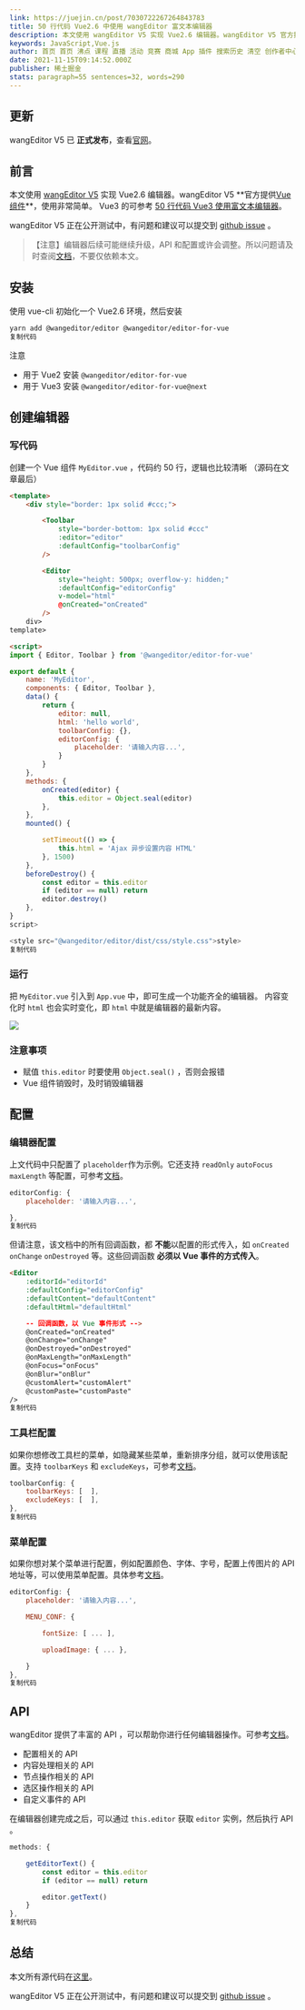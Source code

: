 ```yaml
---
link: https://juejin.cn/post/7030722267264843783
title: 50 行代码 Vue2.6 中使用 wangEditor 富文本编辑器
description: 本文使用 wangEditor V5 实现 Vue2.6 编辑器。wangEditor V5 官方提供 Vue 组件，使用非常简单。
keywords: JavaScript,Vue.js
author: 首页 首页 沸点 课程 直播 活动 竞赛 商城 App 插件 搜索历史 清空 创作者中心 写文章 发沸点 写笔记 写代码 草稿箱 创作灵感 查看更多 会员 登录 注册
date: 2021-11-15T09:14:52.000Z
publisher: 稀土掘金
stats: paragraph=55 sentences=32, words=290
---
```

## 更新

wangEditor V5 已 **正式发布**，查看[官网](https://link.juejin.cn?target=https%3A%2F%2Fwww.wangeditor.com%2F "https://www.wangeditor.com/")。

## 前言

本文使用 [wangEditor V5](https://link.juejin.cn?target=https%3A%2F%2Fwww.wangeditor.com%2Fv5%2F "https://www.wangeditor.com/v5/") 实现 Vue2.6 编辑器。wangEditor V5 **官方提供[Vue 组件](https://link.juejin.cn?target=https%3A%2F%2Fwww.wangeditor.com%2Fv5%2Fguide%2Ffor-frame.html "https://www.wangeditor.com/v5/guide/for-frame.html")**，使用非常简单。
Vue3 的可参考 [50 行代码 Vue3 使用富文本编辑器](https://juejin.cn/post/7027977252331585544 "https://juejin.cn/post/7027977252331585544")。

wangEditor V5 正在公开测试中，有问题和建议可以提交到 [github issue](https://link.juejin.cn?target=https%3A%2F%2Fgithub.com%2Fwangeditor-team%2Fwe-2021%2Fissues "https://github.com/wangeditor-team/we-2021/issues") 。

> 【注意】编辑器后续可能继续升级，API 和配置或许会调整。所以问题请及时查阅[文档](https://link.juejin.cn?target=https%3A%2F%2Fwww.wangeditor.com%2Fv5%2Fguide%2Ffor-frame.html "https://www.wangeditor.com/v5/guide/for-frame.html")，不要仅依赖本文。

## 安装

使用 vue-cli 初始化一个 Vue2.6 环境，然后安装

```sh
yarn add @wangeditor/editor @wangeditor/editor-for-vue
复制代码
```

注意

* 用于 Vue2 安装 `@wangeditor/editor-for-vue`
* 用于 Vue3 安装 `@wangeditor/editor-for-vue@next`

## 创建编辑器

### 写代码

创建一个 Vue 组件 `MyEditor.vue` ，代码约 50 行，逻辑也比较清晰 （源码在文章最后）

```html
<template>
    <div style="border: 1px solid #ccc;">

        <Toolbar
            style="border-bottom: 1px solid #ccc"
            :editor="editor"
            :defaultConfig="toolbarConfig"
        />

        <Editor
            style="height: 500px; overflow-y: hidden;"
            :defaultConfig="editorConfig"
            v-model="html"
            @onCreated="onCreated"
        />
    div>
template>

<script>
import { Editor, Toolbar } from '@wangeditor/editor-for-vue'

export default {
    name: 'MyEditor',
    components: { Editor, Toolbar },
    data() {
        return {
            editor: null,
            html: 'hello world',
            toolbarConfig: {},
            editorConfig: {
                placeholder: '请输入内容...',
            }
        }
    },
    methods: {
        onCreated(editor) {
            this.editor = Object.seal(editor)
        },
    },
    mounted() {

        setTimeout(() => {
            this.html = 'Ajax 异步设置内容 HTML'
        }, 1500)
    },
    beforeDestroy() {
        const editor = this.editor
        if (editor == null) return
        editor.destroy()
    },
}
script>

<style src="@wangeditor/editor/dist/css/style.css">style>
复制代码
```

### 运行

把 `MyEditor.vue` 引入到 `App.vue` 中，即可生成一个功能齐全的编辑器。
内容变化时 `html` 也会实时变化，即 `html` 中就是编辑器的最新内容。

![](https://p9-juejin.byteimg.com/tos-cn-i-k3u1fbpfcp/6dd0beecfd6643558c69a9d98a8129d5~tplv-k3u1fbpfcp-zoom-in-crop-mark:3024:0:0:0.image?)

### 注意事项

* 赋值 `this.editor` 时要使用 `Object.seal()` ，否则会报错
* Vue 组件销毁时，及时销毁编辑器

## 配置

### 编辑器配置

上文代码中只配置了 `placeholder`作为示例。它还支持 `readOnly` `autoFocus` `maxLength` 等配置，可参考[文档](https://link.juejin.cn?target=https%3A%2F%2Fwww.wangeditor.com%2Fv5%2Fguide%2Feditor-config.html "https://www.wangeditor.com/v5/guide/editor-config.html")。

```js
editorConfig: {
    placeholder: '请输入内容...',

},
复制代码
```

但请注意，该文档中的所有回调函数，都 **不能**以配置的形式传入，如 `onCreated` `onChange` `onDestroyed` 等。这些回调函数 **必须以 Vue 事件的方式传入**。

```html
<Editor
    :editorId="editorId"
    :defaultConfig="editorConfig"
    :defaultContent="defaultContent"
    :defaultHtml="defaultHtml"

    -- 回调函数，以 Vue 事件形式 -->
    @onCreated="onCreated"
    @onChange="onChange"
    @onDestroyed="onDestroyed"
    @onMaxLength="onMaxLength"
    @onFocus="onFocus"
    @onBlur="onBlur"
    @customAlert="customAlert"
    @customPaste="customPaste"
/>
复制代码
```

### 工具栏配置

如果你想修改工具栏的菜单，如隐藏某些菜单，重新排序分组，就可以使用该配置。支持 `toolbarKeys` 和 `excludeKeys`，可参考[文档](https://link.juejin.cn?target=https%3A%2F%2Fwww.wangeditor.com%2Fv5%2Fguide%2Ftoolbar-config.html "https://www.wangeditor.com/v5/guide/toolbar-config.html")。

```js
toolbarConfig: {
    toolbarKeys: [  ],
    excludeKeys: [  ],
},
复制代码
```

### 菜单配置

如果你想对某个菜单进行配置，例如配置颜色、字体、字号，配置上传图片的 API 地址等，可以使用菜单配置。具体参考[文档](https://link.juejin.cn?target=https%3A%2F%2Fwww.wangeditor.com%2Fv5%2Fguide%2Fmenu-config.html "https://www.wangeditor.com/v5/guide/menu-config.html")。

```js
editorConfig: {
    placeholder: '请输入内容...',

    MENU_CONF: {

        fontSize: [ ... ],

        uploadImage: { ... },

    }
},
复制代码
```

## API

wangEditor 提供了丰富的 API ，可以帮助你进行任何编辑器操作。可参考[文档](https://link.juejin.cn?target=https%3A%2F%2Fwww.wangeditor.com%2Fv5%2Fguide%2FAPI.html "https://www.wangeditor.com/v5/guide/API.html")。

* 配置相关的 API
* 内容处理相关的 API
* 节点操作相关的 API
* 选区操作相关的 API
* 自定义事件的 API

在编辑器创建完成之后，可以通过 `this.editor` 获取 `editor` 实例，然后执行 API 。

```js
methods: {

    getEditorText() {
        const editor = this.editor
        if (editor == null) return

        editor.getText()
    }
},
复制代码
```

## 总结

本文所有源代码在[这里](https://link.juejin.cn?target=https%3A%2F%2Fgithub.com%2Fwangfupeng1988%2Fvue2-wangeditor-demo "https://github.com/wangfupeng1988/vue2-wangeditor-demo")。

wangEditor V5 正在公开测试中，有问题和建议可以提交到 [github issue](https://link.juejin.cn?target=https%3A%2F%2Fgithub.com%2Fwangeditor-team%2Fwe-2021%2Fissues "https://github.com/wangeditor-team/we-2021/issues") 。
